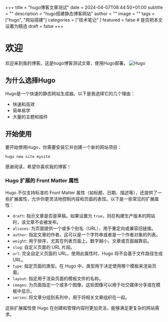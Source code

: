 +++
title = "hugo博客文章测试"
date = 2024-04-07T08:44:50+01:00
subtitle = ""
description = "hugo搭建静态博客网站"
author = ""
image = ""
tags =  ["hugo", "网站搭建"]
categories = ["技术笔记" ]
featured = false # 是否把本文设置为精选
draft = false
+++

# 欢迎

欢迎来到我的博客。这是hugo博客测试文章，使用Hugo部署。
![Hugo](/images/hugo01.png "Hugo博客网站")


## 为什么选择Hugo

Hugo是一个快速的静态网站生成器。以下是我选择它的几个理由：

- 快速和高效
- 简单易学
- 大量的主题和插件

## 开始使用

要开始使用Hugo，你需要安装它并创建一个新的网站项目：

```
hugo new site mysite
```

感谢阅读，希望你喜欢我的博客！

### Hugo 扩展的 Front Matter 属性

Hugo 不仅支持标准的 Front Matter 属性（如标题、日期、描述等），还提供了一些扩展属性，允许你更灵活地控制内容和页面的表现。以下是一些常见的扩展属性：

- `draft`: 指示文章是否是草稿。如果设置为 `true`，则在构建生产版本的网站时，该文章不会被发布。
- `aliases`: 为页面提供一个或多个别名（URL），用于重定向或兼容旧链接。
- `author`: 指定文章的作者。这可以是一个字符串或者是一个作者对象的列表。
- `weight`: 用于排序，尤其在列表页面上。数字越小，文章或页面越靠前。
- `slug`: 自定义页面的 URL 片段。
- `url`: 完全自定义页面的 URL。使用此属性时，Hugo 将不会基于文件路径生成 URL。
- `type`: 指定页面的类型。在 Hugo 中，类型用于决定使用哪个模板来渲染页面。
- `layout`: 指定用于渲染页面的模板文件的名称。
- `images`: 为页面指定一个或多个图像，这些图像可以用于社交媒体分享或在模板中显示。
- `series`: 将文章分组到系列中，用于将相关文章组织在一起。

这些扩展属性使 Hugo 在创建和管理内容时更加灵活，能够满足更复杂的网站需求。
